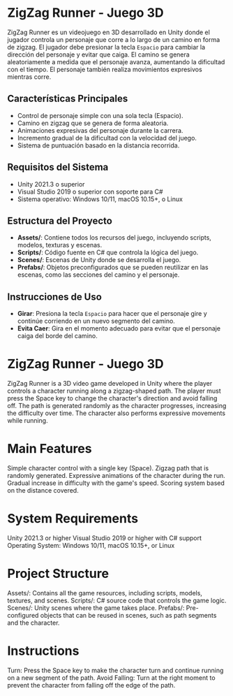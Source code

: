 # ZigZag Runner - Juego 3D

ZigZag Runner es un videojuego en 3D desarrollado en Unity donde el jugador controla un personaje que corre a lo largo de un camino en forma de zigzag. El jugador debe presionar la tecla `Espacio` para cambiar la dirección del personaje y evitar que caiga. El camino se genera aleatoriamente a medida que el personaje avanza, aumentando la dificultad con el tiempo. El personaje también realiza movimientos expresivos mientras corre.

## Características Principales
- Control de personaje simple con una sola tecla (Espacio).
- Camino en zigzag que se genera de forma aleatoria.
- Animaciones expresivas del personaje durante la carrera.
- Incremento gradual de la dificultad con la velocidad del juego.
- Sistema de puntuación basado en la distancia recorrida.

## Requisitos del Sistema
- Unity 2021.3 o superior
- Visual Studio 2019 o superior con soporte para C#
- Sistema operativo: Windows 10/11, macOS 10.15+, o Linux

## Estructura del Proyecto

- **Assets/**: Contiene todos los recursos del juego, incluyendo scripts, modelos, texturas y escenas.
- **Scripts/**: Código fuente en C# que controla la lógica del juego.
- **Scenes/**: Escenas de Unity donde se desarrolla el juego.
- **Prefabs/**: Objetos preconfigurados que se pueden reutilizar en las escenas, como las secciones del camino y el personaje.

## Instrucciones de Uso

- **Girar**: Presiona la tecla `Espacio` para hacer que el personaje gire y continúe corriendo en un nuevo segmento del camino.
- **Evita Caer**: Gira en el momento adecuado para evitar que el personaje caiga del borde del camino.









# ZigZag Runner - Juego 3D
ZigZag Runner is a 3D video game developed in Unity where the player controls a character running along a zigzag-shaped path. The player must press the Space key to change the character's direction and avoid falling off. The path is generated randomly as the character progresses, increasing the difficulty over time. The character also performs expressive movements while running.

# Main Features
Simple character control with a single key (Space).
Zigzag path that is randomly generated.
Expressive animations of the character during the run.
Gradual increase in difficulty with the game's speed.
Scoring system based on the distance covered.

# System Requirements
Unity 2021.3 or higher
Visual Studio 2019 or higher with C# support
Operating System: Windows 10/11, macOS 10.15+, or Linux

# Project Structure
Assets/: Contains all the game resources, including scripts, models, textures, and scenes.
Scripts/: C# source code that controls the game logic.
Scenes/: Unity scenes where the game takes place.
Prefabs/: Pre-configured objects that can be reused in scenes, such as path segments and the character.

# Instructions
Turn: Press the Space key to make the character turn and continue running on a new segment of the path.
Avoid Falling: Turn at the right moment to prevent the character from falling off the edge of the path.
